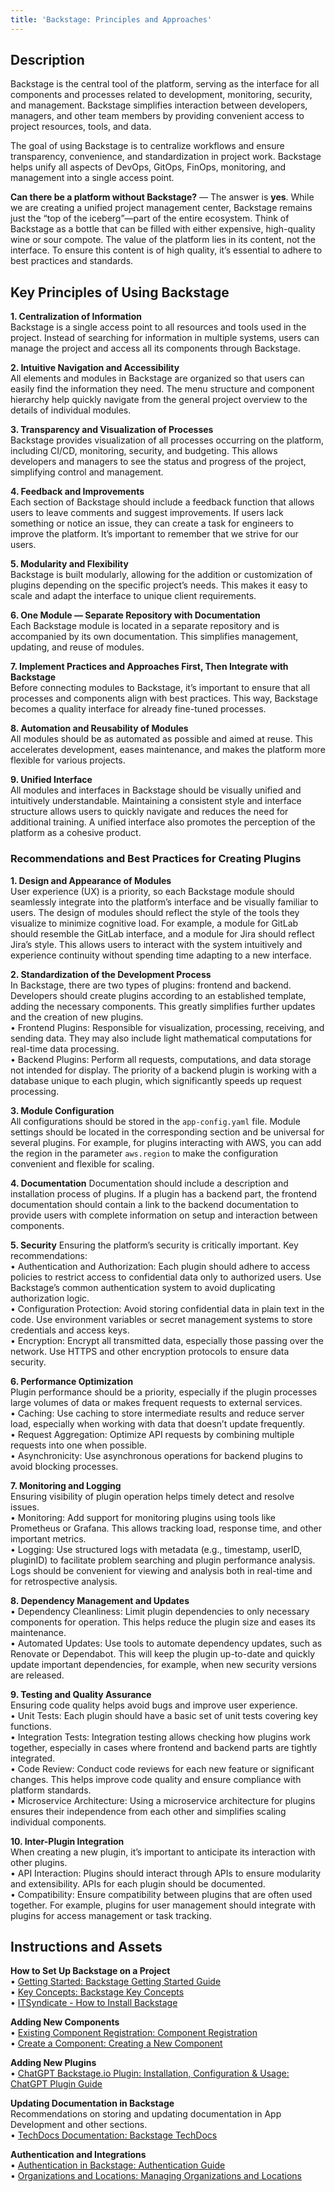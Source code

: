 ```yaml
---
title: 'Backstage: Principles and Approaches'
---
```


## Description

Backstage is the central tool of the platform, serving as the interface for all components and processes related to development, monitoring, security, and management. Backstage simplifies interaction between developers, managers, and other team members by providing convenient access to project resources, tools, and data.

The goal of using Backstage is to centralize workflows and ensure transparency, convenience, and standardization in project work. Backstage helps unify all aspects of DevOps, GitOps, FinOps, monitoring, and management into a single access point.

**Can there be a platform without Backstage?** — The answer is **yes**. While we are creating a unified project management center, Backstage remains just the “top of the iceberg”—part of the entire ecosystem. Think of Backstage as a bottle that can be filled with either expensive, high-quality wine or sour compote. The value of the platform lies in its content, not the interface. To ensure this content is of high quality, it’s essential to adhere to best practices and standards.

## Key Principles of Using Backstage

**1. Centralization of Information**  
Backstage is a single access point to all resources and tools used in the project. Instead of searching for information in multiple systems, users can manage the project and access all its components through Backstage.

**2. Intuitive Navigation and Accessibility**  
All elements and modules in Backstage are organized so that users can easily find the information they need. The menu structure and component hierarchy help quickly navigate from the general project overview to the details of individual modules.

**3. Transparency and Visualization of Processes**  
Backstage provides visualization of all processes occurring on the platform, including CI/CD, monitoring, security, and budgeting. This allows developers and managers to see the status and progress of the project, simplifying control and management.

**4. Feedback and Improvements**  
Each section of Backstage should include a feedback function that allows users to leave comments and suggest improvements. If users lack something or notice an issue, they can create a task for engineers to improve the platform. It’s important to remember that we strive for our users.

**5. Modularity and Flexibility**  
Backstage is built modularly, allowing for the addition or customization of plugins depending on the specific project’s needs. This makes it easy to scale and adapt the interface to unique client requirements.

**6. One Module — Separate Repository with Documentation**  
Each Backstage module is located in a separate repository and is accompanied by its own documentation. This simplifies management, updating, and reuse of modules.

**7. Implement Practices and Approaches First, Then Integrate with Backstage**  
Before connecting modules to Backstage, it’s important to ensure that all processes and components align with best practices. This way, Backstage becomes a quality interface for already fine-tuned processes.

**8. Automation and Reusability of Modules**  
All modules should be as automated as possible and aimed at reuse. This accelerates development, eases maintenance, and makes the platform more flexible for various projects.

**9. Unified Interface**  
All modules and interfaces in Backstage should be visually unified and intuitively understandable. Maintaining a consistent style and interface structure allows users to quickly navigate and reduces the need for additional training. A unified interface also promotes the perception of the platform as a cohesive product.

### Recommendations and Best Practices for Creating Plugins

**1. Design and Appearance of Modules**  
User experience (UX) is a priority, so each Backstage module should seamlessly integrate into the platform’s interface and be visually familiar to users. The design of modules should reflect the style of the tools they visualize to minimize cognitive load. For example, a module for GitLab should resemble the GitLab interface, and a module for Jira should reflect Jira’s style. This allows users to interact with the system intuitively and experience continuity without spending time adapting to a new interface.

**2. Standardization of the Development Process**  
In Backstage, there are two types of plugins: frontend and backend. Developers should create plugins according to an established template, adding the necessary components. This greatly simplifies further updates and the creation of new plugins.  
	•	Frontend Plugins: Responsible for visualization, processing, receiving, and sending data. They may also include light mathematical computations for real-time data processing.  
	•	Backend Plugins: Perform all requests, computations, and data storage not intended for display. The priority of a backend plugin is working with a database unique to each plugin, which significantly speeds up request processing.  

**3. Module Configuration**  
All configurations should be stored in the `app-config.yaml` file. Module settings should be located in the corresponding section and be universal for several plugins. For example, for plugins interacting with AWS, you can add the region in the parameter `aws.region` to make the configuration convenient and flexible for scaling.  

**4. Documentation**
Documentation should include a description and installation process of plugins. If a plugin has a backend part, the frontend documentation should contain a link to the backend documentation to provide users with complete information on setup and interaction between components.

**5. Security** 
Ensuring the platform’s security is critically important. Key recommendations:  
	•	Authentication and Authorization: Each plugin should adhere to access policies to restrict access to confidential data only to authorized users. Use Backstage’s common authentication system to avoid duplicating authorization logic.  
	•	Configuration Protection: Avoid storing confidential data in plain text in the code. Use environment variables or secret management systems to store credentials and access keys.  
	•	Encryption: Encrypt all transmitted data, especially those passing over the network. Use HTTPS and other encryption protocols to ensure data security.  

**6. Performance Optimization**  
Plugin performance should be a priority, especially if the plugin processes large volumes of data or makes frequent requests to external services.  
	•	Caching: Use caching to store intermediate results and reduce server load, especially when working with data that doesn’t update frequently.  
	•	Request Aggregation: Optimize API requests by combining multiple requests into one when possible.  
	•	Asynchronicity: Use asynchronous operations for backend plugins to avoid blocking processes.  

**7. Monitoring and Logging**  
Ensuring visibility of plugin operation helps timely detect and resolve issues.  
	•	Monitoring: Add support for monitoring plugins using tools like Prometheus or Grafana. This allows tracking load, response time, and other important metrics.  
	•	Logging: Use structured logs with metadata (e.g., timestamp, userID, pluginID) to facilitate problem searching and plugin performance analysis. Logs should be convenient for viewing and analysis both in real-time and for retrospective analysis.  

**8. Dependency Management and Updates**  
	•	Dependency Cleanliness: Limit plugin dependencies to only necessary components for operation. This helps reduce the plugin size and eases its maintenance.  
	•	Automated Updates: Use tools to automate dependency updates, such as Renovate or Dependabot. This will keep the plugin up-to-date and quickly update important dependencies, for example, when new security versions are released.  

**9. Testing and Quality Assurance**  
Ensuring code quality helps avoid bugs and improve user experience.  
	•	Unit Tests: Each plugin should have a basic set of unit tests covering key functions.  
	•	Integration Tests: Integration testing allows checking how plugins work together, especially in cases where frontend and backend parts are tightly integrated.  
	•	Code Review: Conduct code reviews for each new feature or significant changes. This helps improve code quality and ensure compliance with platform standards.  
	•	Microservice Architecture: Using a microservice architecture for plugins ensures their independence from each other and simplifies scaling individual components.  

**10. Inter-Plugin Integration**  
When creating a new plugin, it’s important to anticipate its interaction with other plugins.  
	•	API Interaction: Plugins should interact through APIs to ensure modularity and extensibility. APIs for each plugin should be documented.  
	•	Compatibility: Ensure compatibility between plugins that are often used together. For example, plugins for user management should integrate with plugins for access management or task tracking.  

## Instructions and Assets

**How to Set Up Backstage on a Project**  
•	[Getting Started: Backstage Getting Started Guide](https://backstage.io/docs/getting-started/)  
•	[Key Concepts: Backstage Key Concepts](https://backstage.io/docs/getting-started/concepts)  
•	[ITSyndicate - How to Install Backstage](https://youtu.be/7wff_5D0yBw)


**Adding New Components**  
•	[Existing Component Registration: Component Registration](https://backstage.io/docs/getting-started/register-a-component)  
•	[Create a Component: Creating a New Component](https://backstage.io/docs/getting-started/create-a-component)  

**Adding New Plugins**  
•	[ChatGPT Backstage.io Plugin: Installation, Configuration & Usage: ChatGPT Plugin Guide](https://www.youtube.com/watch?v=6xTDl7BUOdU)  

**Updating Documentation in Backstage**  
Recommendations on storing and updating documentation in App Development and other sections.  
•	[TechDocs Documentation: Backstage TechDocs](https://backstage.io/docs/features/techdocs/)  

**Authentication and Integrations**  
•	[Authentication in Backstage: Authentication Guide](https://backstage.io/docs/auth/)  
•	[Organizations and Locations: Managing Organizations and Locations](https://backstage.io/docs/integrations/)  